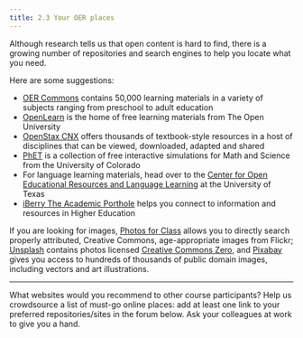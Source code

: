 ```yaml
---
title: 2.3 Your OER places
---
```


Although research tells us that open content is hard to find, there is a growing number of repositories and search engines to help you locate what you need.

Here are some suggestions:

 - [OER Commons][1] contains 50,000 learning materials in a variety of
   subjects ranging from preschool to adult education
 - [OpenLearn][2] is the home of free learning materials from The Open
   University
 - [OpenStax CNX][3] offers thousands of textbook-style resources in a
   host of disciplines that can be viewed, downloaded, adapted and
   shared
 - [PhET][4] is a collection of free interactive simulations for Math
   and Science from the University of Colorado
 - For language learning materials, head over to the [Center for Open
   Educational Resources and Language Learning][5] at the University of
   Texas
 - [iBerry The Academic Porthole][6] helps you connect to information
   and resources in Higher Education

If you are looking for images, [Photos for Class][7] allows you to directly search properly attributed, Creative Commons, age-appropriate images from Flickr;
[Unsplash][8] contains photos licensed [Creative Commons Zero][9], and [Pixabay][10] gives you access to hundreds of thousands of public domain images, including vectors and art illustrations. 


----------
What websites would you recommend to other course participants? Help us crowdsource a list of must-go online places: add at least one link to your preferred repositories/sites in the forum below.  Ask your colleagues at work to give you a hand.


  [1]: https://www.oercommons.org
  [2]: http://www.open.edu/openlearn/
  [3]: https://cnx.org
  [4]: http://phet.colorado.edu
  [5]: https://www.coerll.utexas.edu/coerll/materials/language-learning-materials
  [6]: http://iberry.com
  [7]: http://photosforclass.com
  [8]: https://unsplash.com
  [9]: https://creativecommons.org/publicdomain/zero/1.0/
  [10]: https://pixabay.com
